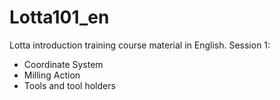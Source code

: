 # Lotta101_en
Lotta introduction training course material in English.
Session 1:
* Coordinate System
* Milling Action
* Tools and tool holders
